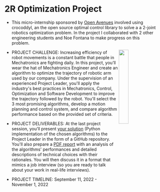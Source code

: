 # 2R Optimization Project

- This micro-internship sponsored by [Open Avenues](https://www.openavenuesfoundation.org/)  involved using crocoddyl, an the open source optimal control library to solve a a 2-joint robotics optimization problem. In the project I collaborated with 2 other engineering students and Noe Fontana to make progress on this problem.
<img align="right" src="https://i.imgur.com/o2LfbDq.gif" width="25%"/>

- PROJECT CHALLENGE: Increasing efficiency of robot movements is a constant battle that people in Mechatronics are fighting daily. In this project, you’ll wear the hat of Mechatronics Engineer and create an algorithm to optimize the trajectory of robotic arm used by our company. Under the supervision of an experienced Project Leader, you'll apply the industry's best practices in Mechatronics, Control, Optimization and Software Development to improve the trajectory followed by the robot. You'll select the 3 most promising algorithms, develop a motion planning and control system, and compare algorithm performance based on the provided set of criteria. 

 - PROJECT DELIVERABLES: At the last project session, you’ll present [your solution](https://github.com/eli-will-2656/Vandy-Portfolio/blob/main/Fall22%20-%20PickleRobotCompany/Final%20Implementation.ipynb) (Python implementation of the chosen algorithms) to the Project Leader in the form of a GitHub repository. You'll also prepare a [PDF report](https://github.com/eli-will-2656/Vandy-Portfolio/blob/main/Fall22%20-%20PickleRobotCompany/Final%20Paper.docx) with an analysis of the algorithms' performances and detailed descriptions of technical choices with their rationales. You will then discuss it in a format that mimics a job interview (so you are ready to talk about your work in real-life interviews).

- PROJECT TIMELINE: September 11, 2022 - November 1, 2022


